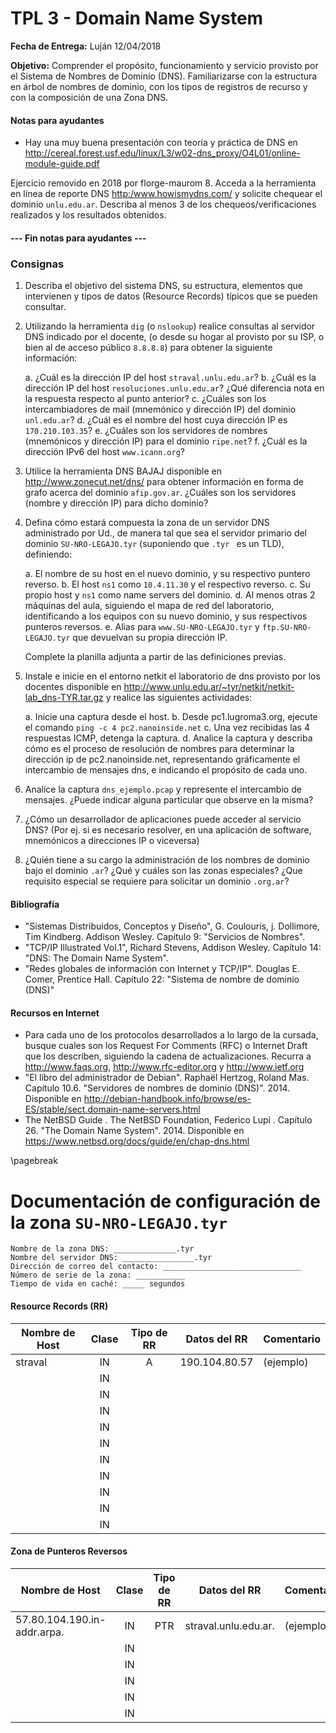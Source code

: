 TPL 3 - Domain Name System
==========================

**Fecha de Entrega:** Luján 12/04/2018

**Objetivo:** Comprender el propósito, funcionamiento y servicio provisto por el Sistema de Nombres de Dominio (DNS). Familiarizarse con la estructura en árbol de nombres de dominio, con los tipos de registros de recurso y con la composición de una Zona DNS.

#### Notas para ayudantes

* Hay una muy buena presentación con teoría y práctica de DNS en
  <http://cereal.forest.usf.edu/linux/L3/w02-dns_proxy/O4L01/online-module-guide.pdf>

Ejercicio removido en 2018 por florge-maurom
8. Acceda a la herramienta en línea de reporte DNS <http:/www.howismydns.com/> y solicite chequear el dominio 
`unlu.edu.ar`. Describa al menos 3 de los chequeos/verificaciones realizados y los resultados obtenidos.

#### --- Fin notas para ayudantes ---

### Consignas

1. Describa el objetivo del sistema DNS, su estructura, elementos que intervienen y 
tipos de datos (Resource Records) típicos que se pueden consultar.

2. Utilizando la herramienta `dig` (o `nslookup`) realice consultas al servidor DNS indicado por el docente, (o desde su hogar al provisto por su ISP, o bien al de acceso público `8.8.8.8`) para obtener la siguiente información: 

    a. ¿Cuál es la dirección IP del host `straval.unlu.edu.ar`?
    b. ¿Cuál es la dirección IP del host `resoluciones.unlu.edu.ar`? ¿Qué diferencia nota en la respuesta respecto al punto anterior?
    c. ¿Cuáles son los intercambiadores de mail (mnemónico y dirección IP) del dominio `unl.edu.ar`?
    d. ¿Cuál es el nombre del host cuya dirección IP es `170.210.103.35`?
    e. ¿Cuáles son los servidores de nombres (mnemónicos y dirección IP) para el dominio `ripe.net`?
    f. ¿Cuál es la dirección IPv6 del host `www.icann.org`?

3. Utilice la herramienta DNS BAJAJ disponible en <http://www.zonecut.net/dns/> para obtener información en forma de grafo acerca del dominio `afip.gov.ar`. ¿Cuáles son los servidores (nombre y dirección IP) para dicho dominio?

4. Defina cómo estará compuesta la zona de un servidor DNS administrado por Ud., de manera tal que sea el servidor primario del dominio `SU-NRO-LEGAJO.tyr` (suponiendo que `.tyr ` es un TLD), definiendo:

    a. El nombre de su host en el nuevo dominio, y su respectivo puntero reverso.
    b. El host `ns1` como `10.4.11.30` y el respectivo reverso.
    c. Su propio host y `ns1` como name servers del dominio.
    d. Al menos otras 2 máquinas del aula, siguiendo el mapa de red del laboratorio, identificando a los equipos con su nuevo dominio, y sus respectivos punteros reversos.
    e. Alias para `www.SU-NRO-LEGAJO.tyr` y `ftp.SU-NRO-LEGAJO.tyr` que devuelvan su propia dirección IP.

    Complete la planilla adjunta a partir de las definiciones previas.

5. Instale e inicie en el entorno netkit el laboratorio de dns provisto por los docentes disponible en  http://www.unlu.edu.ar/~tyr/netkit/netkit-lab_dns-TYR.tar.gz y realice las siguientes actividades:

    a. Inicie una captura desde el host.
    b. Desde pc1.lugroma3.org, ejecute el comando `ping -c 4 pc2.nanoinside.net`
    c. Una vez recibidas las 4 respuestas ICMP, detenga la captura.
    d. Analice la captura y describa cómo es el proceso de resolución de nombres para determinar la dirección ip de pc2.nanoinside.net, representando gráficamente el intercambio de mensajes dns, e indicando el propósito de cada uno.

6. Analice la captura `dns_ejemplo.pcap` y represente el intercambio de mensajes. ¿Puede indicar alguna particular que observe en la misma?

7. ¿Cómo un desarrollador de aplicaciones puede acceder al servicio DNS? (Por ej. si es necesario resolver, en una aplicación de software, mnemónicos a direcciones IP o viceversa)

8. ¿Quién tiene a su cargo la administración de los nombres de dominio bajo el dominio `.ar`? ¿Qué y cuáles son las zonas especiales? ¿Que requisito especial se requiere para solicitar un dominio `.org.ar`?

#### Bibliografía

* "Sistemas Distribuidos, Conceptos y Diseño", G. Coulouris, j. Dollimore, Tim Kindberg. Addison Wesley. Capítulo 9: "Servicios de Nombres".
* "TCP/IP Illustrated Vol.1", Richard Stevens, Addison Wesley. Capítulo 14: "DNS: The Domain Name System".
* "Redes globales de información con Internet y TCP/IP". Douglas E. Comer, Prentice Hall. Capítulo 22: "Sistema de nombre de dominio (DNS)"

#### Recursos en Internet
* Para cada uno de los protocolos desarrollados a lo largo de la cursada, busque cuales son los Request For Comments (RFC) o Internet Draft que los describen, siguiendo la cadena de actualizaciones. Recurra a 
<http://www.faqs.org>, <http://www.rfc-editor.org> y <http://www.ietf.org>
* "El libro del administrador de Debian". Raphaël Hertzog, Roland Mas. Capítulo 10.6. "Servidores de nombres de dominio (DNS)". 2014. Disponible en <http://debian-handbook.info/browse/es-ES/stable/sect.domain-name-servers.html>
* The NetBSD Guide . The NetBSD Foundation, Federico Lupi . Capítulo 26. "The Domain Name System". 2014. Disponible en <https://www.netbsd.org/docs/guide/en/chap-dns.html>

\pagebreak

Documentación de configuración de la zona `SU-NRO-LEGAJO.tyr`
===============================================================

    Nombre de la zona DNS: ______________.tyr
    Nombre del servidor DNS: ________________.tyr
    Dirección de correo del contacto: _______________________________
    Número de serie de la zona: ___________
    Tiempo de vida en caché: _____ segundos


#### Resource Records (RR)

| Nombre de Host | Clase | Tipo de RR | Datos del RR     | Comentario |
| -------------- | :---: | :--------: | ---------------- | ---------- |
| straval        |  IN   | A          | 190.104.80.57    | (ejemplo)  |
|                |  IN   |            |                  |            |
|                |  IN   |            |                  |            |
|                |  IN   |            |                  |            |
|                |  IN   |            |                  |            |
|                |  IN   |            |                  |            |
|                |  IN   |            |                  |            |
|                |  IN   |            |                  |            |
|                |  IN   |            |                  |            |
|                |  IN   |            |                  |            |
|                |  IN   |            |                  |            |

#### Zona de Punteros Reversos

| Nombre de Host              | Clase | Tipo de RR | Datos del RR      | Comentario |
| --------------------------- | :---: | :--------: | ----------------- | ---------- |
| 57.80.104.190.in-addr.arpa. |  IN   |    PTR     | straval.unlu.edu.ar. | (ejemplo)  |
|                             |  IN   |            |                   |            |
|                             |  IN   |            |                   |            |
|                             |  IN   |            |                   |            |
|                             |  IN   |            |                   |            |
|                             |  IN   |            |                   |            |
